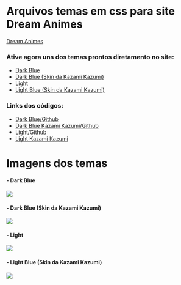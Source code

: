 # **Arquivos temas em css para site Dream Animes**

[Dream Animes](https://www.dreamanimes.com.br/inicio)

### Ative agora uns dos temas prontos diretamento no site:
- [Dark Blue](https://www.dreamanimes.com.br/inicio?tema=Dark%20Blue)
- [Dark Blue (Skin da Kazami Kazumi)](https://www.dreamanimes.com.br/inicio?tema=Dark%20Kazami)
- [Light](https://www.dreamanimes.com.br/inicio?tema=Light)
- [Light Blue (Skin da Kazami Kazumi)](https://www.dreamanimes.com.br/inicio?tema=Light%20Kazami)

### Links dos códigos:
- [Dark Blue/Github](https://github.com/43D/public/blob/master/Estilos/DarkBlue.css)
- [Dark Blue Kazami Kazumi/Github](https://github.com/43D/public/blob/master/Estilos/Dark%20Kazami.css)
- [Light/Github](https://github.com/43D/public/blob/master/Estilos/Light.css)
- [Light Kazami Kazumi](https://github.com/43D/public/blob/master/Estilos/Light%20Kazami.css)

# **Imagens dos temas**
#### - Dark Blue
![](https://cdn.discordapp.com/attachments/591830863746957319/591973600081346586/unknown.png)
#### - Dark Blue (Skin da Kazami Kazumi)
![](https://cdn.discordapp.com/attachments/591830863746957319/591973769564651560/unknown.png)
#### - Light
![](https://cdn.discordapp.com/attachments/591830863746957319/591973979087044618/unknown.png)
#### - Light Blue (Skin da Kazami Kazumi)
![](https://cdn.discordapp.com/attachments/591830863746957319/591974118283411457/unknown.png)

